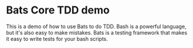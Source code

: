 # Bats Core TDD demo

This is a demo of how to use Bats to do TDD. Bash is a powerful language, but it's also easy to make mistakes. Bats is a testing framework that makes it easy to write tests for your bash scripts.
